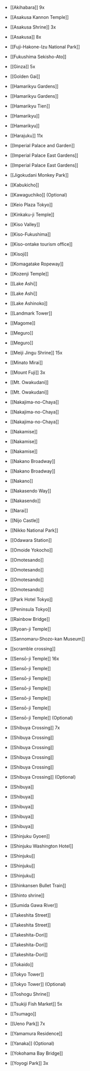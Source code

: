 - [[Akihabara]] 9x
- [[Asakusa Kannon Temple]]
- [[Asakusa Shrine]] 3x
- [[Asakusa]] 8x
- [[Fuji-Hakone-Izu National Park]]
- [[Fukushima Sekisho-Ato]]
- [[Ginza]] 5x
- [[Golden Gai]]
- [[Hamarikyu Gardens]]
- [[Hamarikyu Gardens]]
- [[Hamarikyu Tien]]
- [[Hamarikyu]]
- [[Hamarikyu]]
- [[Harajuku]] 11x
- [[Imperial Palace and Garden]]
- [[Imperial Palace East Gardens]]
- [[Imperial Palace East Gardens]]
- [[Jigokudani Monkey Park]]
- [[Kabukicho]]
- [[Kawaguchiko]] (Optional)
- [[Keio Plaza Tokyo]]
- [[Kinkaku-ji Temple]]
- [[Kiso Valley]]
- [[Kiso-Fukushima]]
- [[Kiso-ontake tourism office]]
- [[Kisoji]]
- [[Komagatake Ropeway]]
- [[Kozenji Temple]]
- [[Lake Ashi]]
- [[Lake Ashi]]
- [[Lake Ashinoko]]
- [[Landmark Tower]]
- [[Magome]]
- [[Meguro]]
- [[Meguro]]
- [[Meiji Jingu Shrine]] 15x
- [[Minato Mirai]]
- [[Mount Fuji]] 3x
- [[Mt. Owakudani]]
- [[Mt. Owakudani]]
- [[Nakajima-no-Chaya]]
- [[Nakajima-no-Chaya]]
- [[Nakajima-no-Chaya]]
- [[Nakamise]]
- [[Nakamise]]
- [[Nakamise]]
- [[Nakano Broadway]]
- [[Nakano Broadway]]
- [[Nakano]]
- [[Nakasendo Way]]
- [[Nakasendo]]
- [[Narai]]
- [[Nijo Castle]]
- [[Nikko National Park]]
- [[Odawara Station]]
- [[Omoide Yokocho]]
- [[Omotesando]]
- [[Omotesando]]
- [[Omotesando]]
- [[Omotesando]]
- [[Park Hotel Tokyo]]
- [[Peninsula Tokyo]]
- [[Rainbow Bridge]]
- [[Ryoan-ji Temple]]
- [[Sannomaru-Shozo-kan Museum]]
- [[scramble crossing]]
- [[Sensō-ji Temple]] 16x
- [[Sensō-ji Temple]]
- [[Sensō-ji Temple]]
- [[Sensō-ji Temple]]
- [[Sensō-ji Temple]]
- [[Sensō-ji Temple]]
- [[Sensō-ji Temple]] (Optional)

- [[Shibuya Crossing]] 7x
- [[Shibuya Crossing]]
- [[Shibuya Crossing]]
- [[Shibuya Crossing]]
- [[Shibuya Crossing]]
- [[Shibuya Crossing]] (Optional)
- [[Shibuya]]
- [[Shibuya]]
- [[Shibuya]]
- [[Shibuya]]
- [[Shibuya]]
- [[Shinjuku Gyoen]]
- [[Shinjuku Washington Hotel]]
- [[Shinjuku]]
- [[Shinjuku]]
- [[Shinjuku]]
- [[Shinkansen Bullet Train]]
- [[Shinto shrine]]
- [[Sumida Gawa River]]
- [[Takeshita Street]]
- [[Takeshita Street]]
- [[Takeshita-Dori]]
- [[Takeshita-Dori]]
- [[Takeshita-Dori]]
- [[Tokaido]]
- [[Tokyo Tower]]
- [[Tokyo Tower]] (Optional)
- [[Toshogu Shrine]]
- [[Tsukiji Fish Market]] 5x
- [[Tsumago]]
- [[Ueno Park]] 7x
- [[Yamamura Residence]]
- [[Yanaka]] (Optional)
- [[Yokohama Bay Bridge]]
- [[Yoyogi Park]] 3x
